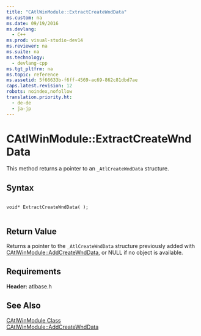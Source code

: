 ```yaml
---
title: "CAtlWinModule::ExtractCreateWndData"
ms.custom: na
ms.date: 09/19/2016
ms.devlang: 
  - C++
ms.prod: visual-studio-dev14
ms.reviewer: na
ms.suite: na
ms.technology: 
  - devlang-cpp
ms.tgt_pltfrm: na
ms.topic: reference
ms.assetid: 5f66633b-f6ff-4569-ac69-862c81dbd7ae
caps.latest.revision: 12
robots: noindex,nofollow
translation.priority.ht: 
  - de-de
  - ja-jp
---
```

# CAtlWinModule::ExtractCreateWndData
This method returns a pointer to an `_AtlCreateWndData` structure.  
  
## Syntax  
  
```  
  
void* ExtractCreateWndData( );  
  
```  
  
## Return Value  
 Returns a pointer to the `_AtlCreateWndData` structure previously added with [CAtlWinModule::AddCreateWndData](../vs140/CAtlWinModule--AddCreateWndData.md), or NULL if no object is available.  
  
## Requirements  
 **Header:** atlbase.h  
  
## See Also  
 [CAtlWinModule Class](../vs140/CAtlWinModule-Class.md)   
 [CAtlWinModule::AddCreateWndData](../vs140/CAtlWinModule--AddCreateWndData.md)